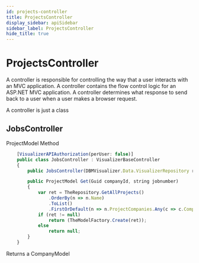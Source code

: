 ```yaml
---
id: projects-controller
title: ProjectsController
display_sidebar: apiSidebar
sidebar_label: ProjectsController
hide_title: true
---
```


# ProjectsController

A controller is responsible for controlling the way that a user interacts with an MVC application. A controller contains the flow control logic for an ASP.NET MVC application. A controller determines what response to send back to a user when a user makes a browser request.

A controller is just a class

## JobsController

ProjectModel Method

```ts
    [VisualizerAPIAuthorization(perUser: false)]
    public class JobsController : VisualizerBaseController
    {
        public JobsController(DBMVisualizer.Data.VisualizerRepository repo) : base(repo) { }

        public ProjectModel Get(Guid companyId, string jobnumber)
        {
            var ret = TheRepository.GetAllProjects()
                .OrderBy(n => n.Name)
                .ToList()
                .FirstOrDefault(n => n.ProjectCompanies.Any(c => c.CompanyId == companyId && string.Equals(c.CompanyProjectJobNumber, jobnumber, StringComparison.InvariantCultureIgnoreCase)));
            if (ret != null)
                return (TheModelFactory.Create(ret));
            else
                return null;
        }
    }
```

Returns a CompanyModel
